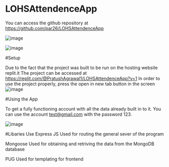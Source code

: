 # LOHSAttendenceApp

You can access the github repository at https://github.com/par26/LOHSAttendenceApp


![image](https://user-images.githubusercontent.com/67389873/225967476-b3d160ec-9226-4955-b3b3-4c48f0eb2c8e.png)


![image](https://user-images.githubusercontent.com/67389873/225967634-c2fb06ad-c335-46dc-8e26-e08675127c90.png)




#Setup

Due to the fact that the project was built to be run on the hosting website replit.it
The project can be accessed at https://replit.com/@PratushAgrawal1/LOHSAttendenceApp?v=1
In order to use the project properly, press the open in new tab button in the screen
![image](https://user-images.githubusercontent.com/67389873/225969308-6b8a242c-74d7-4a11-adf1-ef1e5e3bb3d6.png)



#Using the App

To get a fully functioning account with all the data already built in to it. 
You can use the account test@gmail.com with the password 123. 

![image](https://user-images.githubusercontent.com/67389873/225970299-430374ef-0e08-4387-a8fc-60b4ea75da9e.png)


#Libaries Use
Express JS
Used for routing the general sever of the program

Mongoose
Used for obtaining and retriving the data from the MongoDB database

PUG
Used for templating for frontend
